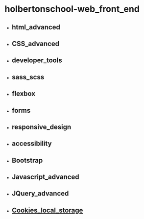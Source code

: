 # holbertonschool-web_front_end

- ## html_advanced
- ## CSS_advanced
- ## developer_tools
- ## sass_scss
- ## flexbox
- ## forms
- ## responsive_design
- ## accessibility
- ## Bootstrap
- ## Javascript_advanced
- ## JQuery_advanced
- ## [Cookies_local_storage](/Cookies_local_storage/)
